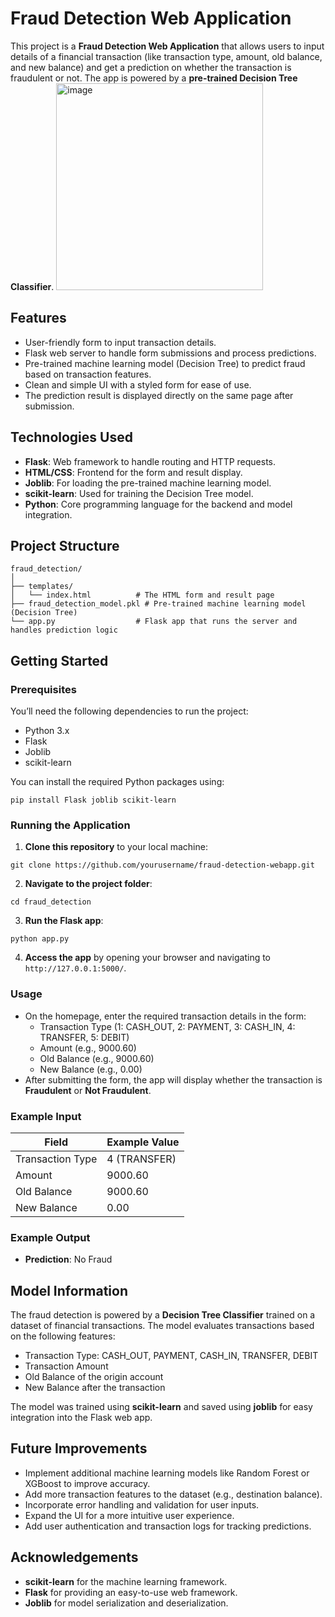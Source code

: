

# Fraud Detection Web Application

This project is a **Fraud Detection Web Application** that allows users to input details of a financial transaction (like transaction type, amount, old balance, and new balance) and get a prediction on whether the transaction is fraudulent or not. The app is powered by a **pre-trained Decision Tree Classifier**.
<img width="331" alt="image" src="https://github.com/user-attachments/assets/da297447-8785-4be5-91bc-1b92c3c29f42">

## Features

- User-friendly form to input transaction details.
- Flask web server to handle form submissions and process predictions.
- Pre-trained machine learning model (Decision Tree) to predict fraud based on transaction features.
- Clean and simple UI with a styled form for ease of use.
- The prediction result is displayed directly on the same page after submission.

## Technologies Used

- **Flask**: Web framework to handle routing and HTTP requests.
- **HTML/CSS**: Frontend for the form and result display.
- **Joblib**: For loading the pre-trained machine learning model.
- **scikit-learn**: Used for training the Decision Tree model.
- **Python**: Core programming language for the backend and model integration.

## Project Structure

```
fraud_detection/
│
├── templates/
│   └── index.html          # The HTML form and result page
├── fraud_detection_model.pkl # Pre-trained machine learning model (Decision Tree)
└── app.py                  # Flask app that runs the server and handles prediction logic
```

## Getting Started

### Prerequisites

You’ll need the following dependencies to run the project:

- Python 3.x
- Flask
- Joblib
- scikit-learn

You can install the required Python packages using:

```
pip install Flask joblib scikit-learn
```

### Running the Application

1. **Clone this repository** to your local machine:

```
git clone https://github.com/yourusername/fraud-detection-webapp.git
```

2. **Navigate to the project folder**:

```
cd fraud_detection
```

3. **Run the Flask app**:

```
python app.py
```

4. **Access the app** by opening your browser and navigating to `http://127.0.0.1:5000/`.

### Usage

- On the homepage, enter the required transaction details in the form:
  - Transaction Type (1: CASH_OUT, 2: PAYMENT, 3: CASH_IN, 4: TRANSFER, 5: DEBIT)
  - Amount (e.g., 9000.60)
  - Old Balance (e.g., 9000.60)
  - New Balance (e.g., 0.00)
- After submitting the form, the app will display whether the transaction is **Fraudulent** or **Not Fraudulent**.

### Example Input

| Field           | Example Value |
|-----------------|---------------|
| Transaction Type| 4 (TRANSFER)  |
| Amount          | 9000.60       |
| Old Balance     | 9000.60       |
| New Balance     | 0.00          |

### Example Output

- **Prediction**: No Fraud

## Model Information

The fraud detection is powered by a **Decision Tree Classifier** trained on a dataset of financial transactions. The model evaluates transactions based on the following features:

- Transaction Type: CASH_OUT, PAYMENT, CASH_IN, TRANSFER, DEBIT
- Transaction Amount
- Old Balance of the origin account
- New Balance after the transaction

The model was trained using **scikit-learn** and saved using **joblib** for easy integration into the Flask web app.

## Future Improvements

- Implement additional machine learning models like Random Forest or XGBoost to improve accuracy.
- Add more transaction features to the dataset (e.g., destination balance).
- Incorporate error handling and validation for user inputs.
- Expand the UI for a more intuitive user experience.
- Add user authentication and transaction logs for tracking predictions.




## Acknowledgements

- **scikit-learn** for the machine learning framework.
- **Flask** for providing an easy-to-use web framework.
- **Joblib** for model serialization and deserialization.

